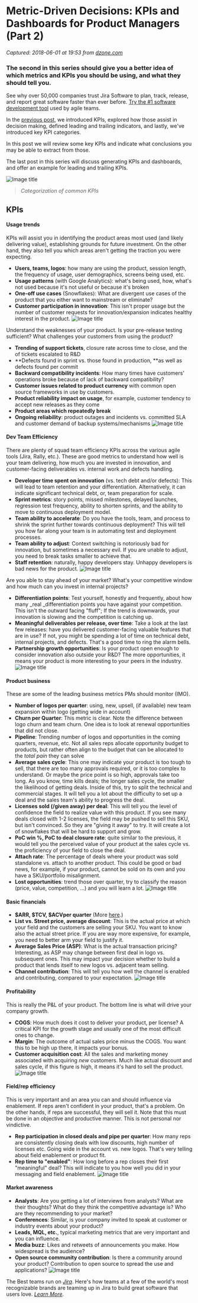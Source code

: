 # Metric-Driven Decisions: KPIs and Dashboards for Product Managers (Part 2)

_Captured: 2018-06-01 at 19:53 from [dzone.com](https://dzone.com/articles/metric-driven-decisions-kpis-and-dashboards-for-pr?edition=380204&utm_source=Daily%20Digest&utm_medium=email&utm_campaign=Daily%20Digest%202018-06-01)_

###  The second in this series should give you a better idea of which metrics and KPIs you should be using, and what they should tell you. 

See why over 50,000 companies trust Jira Software to plan, track, release, and report great software faster than ever before. [Try the #1 software development tool](https://dzone.com/go?i=281431&u=https%3A%2F%2Fwww.atlassian.com%2Fsoftware%2Fjira%3Futm_source%3Ddzone%26utm_medium%3Ddisplay%26utm_campaign%3Djira_adexp-custproof_global-eng_dzone-pre-post-roll-text%26utm_term%3DTry-the-number-one-software-development) used by agile teams.

In the [previous post](https://dzone.com/articles/metric-driven-decisions-kpis-amp-dashboards-for-pr), we introduced KPIs, explored how those assist in decision making, defined leading and trailing indicators, and lastly, we've introduced key KPI categories.

In this post we will review some key KPIs and indicate what conclusions you may be able to extract from those.

The last post in this series will discuss generating KPIs and dashboards, and offer an example for leading and trailing KPIs.

![Image title](https://dzone.com/storage/temp/9205558-kpis.png)

> _Categorization of common KPIs_

## KPIs

#### Usage trends

KPIs will assist you in identifying the product areas most used (and likely delivering value), establishing grounds for future investment. On the other hand, they also tell you which areas aren't getting the traction you were expecting.

  * **Users, teams, logos**: how many are using the product, session length, the frequency of usage, user demographics, screens being used, etc.
  * **Usage patterns** (with Google Analytics): what's being used, how, what's not used because it's not useful or because it's broken
  * **One-off use cases** (Snowflakes): What are divergent use cases of the product that you either want to mainstream or eliminate?
  * **Customer participation in innovation**: This isn't proper usage but the number of customer requests for innovation/expansion indicates healthy interest in the product. 
![Image title](https://dzone.com/storage/temp/9205568-kpi-usage.png)

Understand the weaknesses of your product. Is your pre-release testing sufficient? What challenges your customers from using the product?

  * **Trending of support tickets**, closure rate across time to close, and the of tickets escalated to R&D
  * **Defects found in sprint vs. those found in production, **as well as defects found per commit
  * **Backward compatibility incidents**: How many times have customers' operations broke because of lack of backward compatibility?
  * **Customer issues related to product currency** with common open source frameworks in use by customers.
  * **Product reliability impact on usage**, for example, customer tendency to accept new releases as they come
  * **Product areas which repeatedly break**
  * **Ongoing reliability**: product outages and incidents vs. committed SLA and customer demand of backup systems/mechanisms
![Image title](https://dzone.com/storage/temp/9205585-kpi-quality.png)

#### Dev Team Efficiency

There are plenty of squad team efficiency KPIs across the various agile tools (Jira, Rally, etc.). These are good metrics to understand how well is your team delivering, how much you are invested in innovation, and customer-facing deliverables vs. internal work and defects handling.

  * **Developer time spent on innovation** (vs. tech debt and/or defects): This will lead to team retention and your differentiation. Alternatively, it can indicate significant technical debt, or, team preparation for scale.
  * **Sprint metrics**: story points, missed milestones, delayed launches, regression test frequency, ability to shorten sprints, and the ability to move to continuous deployment model.
  * **Team ability to accelerate**: Do you have the tools, team, and process to shrink the sprint further towards continuous deployment? This will tell you how far along your team is in automating test and deployment processes.
  * **Team ability to adjust**: Context switching is notoriously bad for innovation, but sometimes a necessary evil. If you are unable to adjust, you need to break tasks smaller to achieve that.
  * **Staff retention**: naturally, happy developers stay. Unhappy developers is bad news for the product.
![Image title](https://dzone.com/storage/temp/9205614-kpi-team.png)

Are you able to stay ahead of your market? What's your competitive window and how much can you invest in internal projects?

  * **Differentiation points**: Test yourself, honestly and frequently, about how many _real _differentiation points you have against your competition. This isn't the outward facing "fluff"; If the trend is downwards, your innovation is slowing and the competition is catching up.
  * **Meaningful deliverables per release, over time**: Take a look at the last few releases: have you delivered customer-facing valuable features that are in use? If not, you might be spending a lot of time on technical debt, internal projects, and defects. That's a good time to ring the alarm bells.
  * **Partnership growth opportunities**: Is your product open enough to consider innovation also outside your R&D? The more opportunities, it means your product is more interesting to your peers in the industry.
![Image title](https://dzone.com/storage/temp/9207240-kpi-innovation.png)

#### Product business

These are some of the leading business metrics PMs should monitor (IMO).

  * **Number of logos per quarter**: using, new, upsell, (if available) new team expansion within logo (getting wide in account)
  * **Churn per Quarter**: This metric is clear. Note the difference between logo churn and team churn. One idea is to look at renewal opportunities that did not close.
  * **Pipeline**: Trending number of logos and opportunities in the coming quarters, revenue, etc. Not all sales reps allocate opportunity budget to products, but rather often align to the budget that can be allocated to the _total pain_ they can solve
  * **Average sales cycle**: This one may indicate your product is too tough to sell, that there are too many approvals required, or it is too complex to understand. Or maybe the price point is so high, approvals take too long. As you know, time kills deals; the longer sales cycle, the smaller the likelihood of getting deals. Inside of this, try to split the technical and commercial stages. It will tell you a lot about the difficulty to set up a deal and the sales team's ability to progress the deal.
  * **Licenses sold (/given away) per deal**: This will tell you the level of confidence the field to realize value with this product. If you see many deals closed with 1-2 licenses, the field may be pushed to sell this SKU, but isn't convinced. So they are "giving it away" to try. It will create a lot of snowflakes that will be hard to support and grow.
  * **PoC win %, PoC to deal closure rate**: quite similar to the previous, it would tell you the perceived value of your product at the sales cycle vs. the proficiency of your field to close the deal.
  * **Attach rate**: The percentage of deals where your product was sold standalone vs. attach to another product. This could be good or bad news, for example, if your product, cannot be sold on its own and you have a SKU/portfolio misalignment.
  * **Lost opportunities**: trend those over quarter, try to classify the reason (price, value, competition, ...) and you will learn a lot.
![Image title](https://dzone.com/storage/temp/9207755-kpi-product-business.png)

#### Basic financials

  * **$ARR, $TCV, $ACVper quarter** (More [here](http://www.saasmetrics.co/arr-vs-acv-vs-tcv/).)
  * **List vs. Street price, average discount**: This is the actual price at which your field and the customers are selling your SKU. You want to know also the actual street price. If you are way more expensive, for example, you need to better arm your field to justify it.
  * **Average Sales Price (ASP)**: What is the actual transaction pricing? Interesting, as ASP may change between first deal in logo vs. subsequent ones. This may impact your decision whether to build a product that lends itself to new logos vs. adjacent team selling.
  * **Channel contribution**: This will tell you how well the channel is enabled and contributing, compared to your expectation.
![Image title](https://dzone.com/storage/temp/9207722-kpi-finance.png)

#### Profitability

This is really the P&L of your product. The bottom line is what will drive your company growth.

  * **COGS**: How much does it cost to deliver your product, per license? A critical KPI for the growth stage and usually one of the most difficult ones to change.
  * **Margin**: The outcome of actual sales price minus the COGS. You want this to be high up there, it impacts your bonus.
  * **Customer acquisition cost**: All the sales and marketing money associated with acquiring _new_ customers. Much like actual discount and sales cycle, if this figure is high, it means it's hard to sell the product.
![Image title](https://dzone.com/storage/temp/9207786-kpi-profitability.png)

#### Field/rep efficiency

This is very important and an area you can and should influence via enablement. If reps aren't confident in your product, that's a problem. On the other hands, if reps are successful, they will sell it. Note that this must be done in an objective and productive manner. This is not personal nor vindictive.

  * **Rep participation in closed deals and pipe per quarter**: How many reps are consistently closing deals with low discounts, high number of licenses etc. Going wide in the account vs. new logos. That's very telling about field enablement or product fit.
  * **Rep time to "enabled"**: How long before a rep closes their first "meaningful" deal? This will indicate to you how well you did in your messaging and field enablement.
![Image title](https://dzone.com/storage/temp/9207820-kpi-rep.png)

#### Market awareness

  * **Analysts**: Are you getting a lot of interviews from analysts? What are their thoughts? What do they think the competitive advantage is? Who are they recommending to your market?
  * **Conferences**: Similar, is your company invited to speak at customer or industry events about your product?
  * **Leads, MQL, etc.**, typical marketing metrics that are very important and you can influence.
  * **Media buzz**: Likes and retweets of announcements you make. How widespread is the audience?
  * **Open source community contribution**: Is there a community around your product? Contribution to open source to spread the use and applications?
![Image title](https://dzone.com/storage/temp/9207832-kpi-market.png)

The Best teams run on _[Jira](https://dzone.com/go?i=292444&u=https%3A%2F%2Fwww.atlassian.com%2Fsoftware%2Fjira%3Futm_source%3Ddzone%26utm_medium%3Ddisplay%26utm_campaign%3Djira_adexp-psa-exp_global-eng_dzone-pre-post-roll-text%26utm_term%3DTry-the-number-one-software-development)_. Here's how teams at a few of the world's most recognizable brands are teaming up in Jira to build great software that users love. _[Learn More](https://dzone.com/go?i=292444&u=https%3A%2F%2Fwww.atlassian.com%2Fsoftware%2Fjira%3Futm_source%3Ddzone%26utm_medium%3Ddisplay%26utm_campaign%3Djira_adexp-psa-exp_global-eng_dzone-pre-post-roll-text%26utm_term%3DTry-the-number-one-software-development)_.
